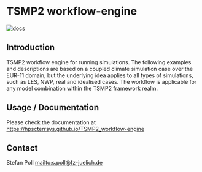 # TSMP2 workflow-engine

[![docs](https://github.com/HPSCTerrSys/TSMP2_workflow-engine/actions/workflows/doc.yml/badge.svg)](https://github.com/HPSCTerrSys/TSMP2_workflow-engine/actions/workflows/doc.yml)


## Introduction

TSMP2 workflow engine for running simulations. The following examples and descriptions are based on a coupled climate simulation case over the EUR-11 domain, but the underlying idea applies to all types of simulations, such as LES, NWP, real and idealised cases. The workflow is applicable for any model combination within the TSMP2 framework realm.


## Usage / Documentation

Please check the documentation at https://hpscterrsys.github.io/TSMP2_workflow-engine

## Contact
Stefan Poll <mailto:s.poll@fz-juelich.de>
